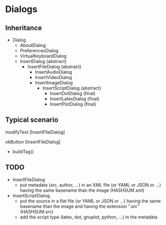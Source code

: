 # Dialogs

## Inheritance

* Dialog
    * AboutDialog
    * PreferencesDialog
    * VirtualKeyboardDialog
    * InsertDialog (abstract)
        * InsertFileDialog (abstract)
            * InsertAudioDialog
            * InsertVideoDialog
            * InsertImageDialog
                * InsertScriptDialog (abstract)
                    * InsertDotDialog (final)
                    * InsertLatexDialog (final)
                    * InsertPlotDialog (final)

## Typical scenario

modifyText [InsertFileDialog]

okButton [InsertFileDialog]
* buildTag()

## TODO

* InsertFileDialog
    * put metadata (src, author, ...) in an XML file (or YAML or JSON or ...) having the same basename than the image (HASHSUM.xml)
* InsertScriptDialog
    * put the source in a flat file (or YAML or JSON or ...) having the same basename than the image and having the extension ".src" (HASHSUM.src)
    * add the script type (latex, dot, gnuplot, python, ...) in the metadata
